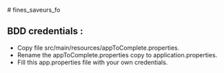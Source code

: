 ﻿﻿# fines_saveurs_fo

## BDD credentials :
- Copy file src/main/resources/appToComplete.properties.
- Rename the appToComplete.properties copy to application.properties.
- Fill this app.properties file with your own credentials.